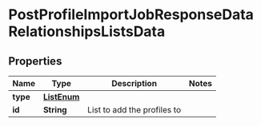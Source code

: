 # PostProfileImportJobResponseDataRelationshipsListsData

## Properties
Name | Type | Description | Notes
------------ | ------------- | ------------- | -------------
**type** | [**ListEnum**](ListEnum.md) |  | 
**id** | **String** | List to add the profiles to | 
